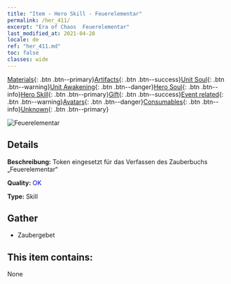 ```yaml
---
title: "Item - Hero Skill - Feuerelementar"
permalink: /her_411/
excerpt: "Era of Chaos  Feuerelementar"
last_modified_at: 2021-04-28
locale: de
ref: "her_411.md"
toc: false
classes: wide
---
```

 [Materials](/ItemsDE/){: .btn .btn--primary}[Artifacts](/ItemsDE/Artifacts/){: .btn .btn--success}[Unit Soul](/ItemsDE/UnitSoul/){: .btn .btn--warning}[Unit Awakening](/ItemsDE/UnitAwakening/){: .btn .btn--danger}[Hero Soul](/ItemsDE/HeroSoul/){: .btn .btn--info}[Hero Skill](/ItemsDE/HeroSkill/){: .btn .btn--primary}[Gift](/ItemsDE/Gift/){: .btn .btn--success}[Event related](/ItemsDE/Events/){: .btn .btn--warning}[Avatars](/ItemsDE/Avatars/){: .btn .btn--danger}[Consumables](/ItemsDE/Consumables/){: .btn .btn--info}[Unknown](/ItemsDE/Unknown/){: .btn .btn--primary}

 ![Feuerelementar](/images/t/ps_zhaohuanhuoyuansu.png)

## Details
 **Beschreibung:** Token eingesetzt für das Verfassen des Zauberbuchs „Feuerelementar“

 **Quality:** <span style="color: #0000CD">OK</span>

 **Type:** Skill

## Gather

*    Zaubergebet 

## This item contains:

  None

